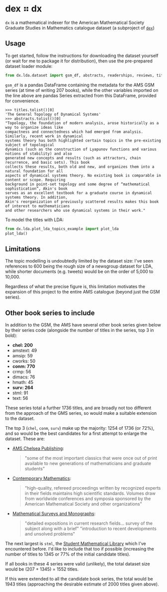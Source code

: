 # dex ⠶ dx

`dx` is a mathematical indexer for the American Mathematical Society Graduate Studies in Mathematics
catalogue dataset (a subproject of [`dex`](https://github.com/lmmx/dex))

## Usage

To get started, follow the instructions for downloading the dataset yourself (or wait for me to
package it for distribution), then use the pre-prepared dataset loader module:

```py
from dx.lda.dataset import gsm_df, abstracts, readerships, reviews, titles
```

`gsm_df` is a pandas DataFrame containing the metadata for the AMS GSM series (at time of writing
207 books), while the other variables imported on the line above are pandas Series extracted from
this DataFrame, provided for convenience.

```
>>> titles.tolist()[0]
'The General Topology of Dynamical Systems'
>>> abstracts.tolist()[0]
"Topology, the foundation of modern analysis, arose historically as a way to organize ideas like
compactness and connectedness which had emerged from analysis. Similarly, recent work in dynamical
systems theory has both highlighted certain topics in the pre-existing subject of topological
dynamics (such as the construction of Lyapunov functions and various notions of stability) and also
generated new concepts and results (such as attractors, chain recurrence, and basic sets). This book
collects these results, both old and new, and organizes them into a natural foundation for all
aspects of dynamical systems theory. No existing book is comparable in content or scope. Requiring
background in point-set topology and some degree of “mathematical sophistication”, Akin's book
serves as an excellent textbook for a graduate course in dynamical systems theory. In addition,
Akin's reorganization of previously scattered results makes this book of interest to mathematicians
and other researchers who use dynamical systems in their work."
```

To model the titles with LDA:

```py
from dx.lda.plot_lda_topics_example import plot_lda
plot_lda()
```

## Limitations

The topic modelling is undoubtedly limited by the dataset size: I've seen references to 600 being the
rough size of a newsgroup dataset for LDA, while shorter documents (e.g. tweets) would be on the
order of 5,000 to 10,000.

Regardless of what the precise figure is, this limitation motivates the expansion of this project to
the entire AMS catalogue (beyond just the GSM series).

## Other book series to include

In addition to the GSM, the AMS have several other book series given below by their series code
(alongside the number of titles in the series, top 3 in bold):

- **chel: 200**
- amstext: 49
- amsip: 59
- cworks: 50
- **conm: 770**
- crmp: 56
- dimacs: 76
- hmath: 45
- **surv: 264**
- stml: 91
- text: 56

These series total a further 1736 titles, and are broadly not too different from the approach of
the GMS series, so would make a suitable extension to the dataset.

The top 3 (`chel`, `conm`, `surv`) make up the majority: 1254 of 1736 (or 72%), and so would be
the best candidates for a first attempt to enlarge the dataset. These are:

- [AMS Chelsea Publishing](https://bookstore.ams.org/chel):
  > "some of the most important classics
  > that were once out of print available to new generations of mathematicians and graduate students"

- [Contemporary Mathematics](https://bookstore.ams.org/conm): 
  > "high-quality, refereed proceedings
  > written by recognized experts in their fields maintains high scientific standards. Volumes draw
  > from worldwide conferences and symposia sponsored by the American Mathematical Society and other
  > organizations"

- [Mathematical Surveys and Monographs](https://bookstore.ams.org/surv):
  > "detailed expositions in current research fields... survey of the subject along with a brief"
  > "introduction to recent developments and unsolved problems"

The next largest is `stml`, the [Student Mathematical Library](https://bookstore.ams.org/stml) which I've
encountered before. I'd like to include that too if possible (increasing the number of titles
to 1345 or 77% of the initial candidate titles).

If all books in these 4 series were valid (unlikely), the total dataset size would be (207 + 1345) = 1552 titles.

If this were extended to all the candidate book series, the total would be 1943 titles (approaching
the desirable estimate of 2000 titles given above).
